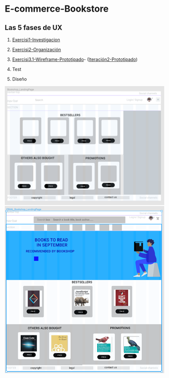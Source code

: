 # E-commerce-Bookstore

## Las 5 fases de UX
1. [Exercisi1-Investigacion](https://github.com/dianavile/E-commerce-Bookstore/blob/master/Exercisi1-EcommerceDiana.pdf)
2. [Exercisi2-Organización](https://github.com/dianavile/E-commerce-Bookstore/blob/master/Exercisi2Ecommerce-Flowchart-Diana.pdf)
3. [Exercisi3.1-Wireframe-Prototipado](https://github.com/dianavile/E-commerce-Bookstore/blob/master/3ExercisiEcommerce-Wireframe.PNG)-
([Iteración2-Prototipado](https://github.com/dianavile/E-commerce-Bookstore/blob/master/E-commerce-Bookstore-Design.PNG))

4. Test
5. Diseño

![Exercisi3-Wireframe-Prototipado](https://github.com/dianavile/E-commerce-Bookstore/blob/master/3ExercisiEcommerce-Wireframe.PNG)
![Iteración2-Prototipado](https://github.com/dianavile/E-commerce-Bookstore/blob/master/E-commerce-Bookstore-Design.PNG)

